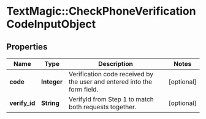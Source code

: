 # TextMagic::CheckPhoneVerificationCodeInputObject

## Properties
Name | Type | Description | Notes
------------ | ------------- | ------------- | -------------
**code** | **Integer** | Verification code received by the user and entered into the form field. | [optional] 
**verify_id** | **String** | VerifyId from Step 1 to match both requests together. | [optional] 


